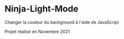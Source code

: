# Ninja-Light-Mode
Changer la couleur du background à l'aide de JavaScript  


Projet réalisé en Novembre 2021
